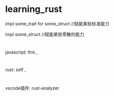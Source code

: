 # learning_rust

impl some_trait for some_struct  //赋能某些标准能力

impl some_struct  //赋能某些零散的能力


#
javascript: this , 
#
rust: self , 
#
vscode插件: rust-analyzer
